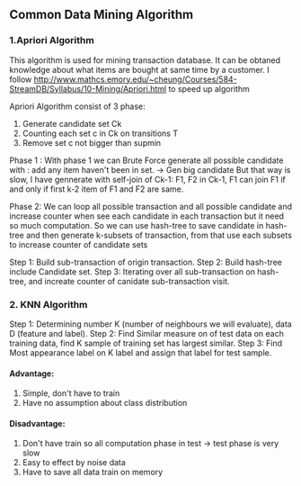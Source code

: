 ## Common Data Mining Algorithm 

### 1.Apriori Algorithm 

This algorithm is used for mining transaction database. It can be obtaned knowledge about what items are bought at same time by a customer.
I follow http://www.mathcs.emory.edu/~cheung/Courses/584-StreamDB/Syllabus/10-Mining/Apriori.html to speed up algorithm 

Apriori Algorithm consist of 3 phase: 
1. Generate candidate set Ck 
2. Counting each set c in Ck on transitions T 
3. Remove set c not bigger than supmin  

Phase 1 :
With phase 1 we can Brute Force generate all possible candidate with : add any item haven't been in set. -> Gen big candidate 
But that way is slow, I have gennerate with self-join of Ck-1: F1, F2 in Ck-1, F1 can join F1 if and only if first  k-2 item of F1 and F2 are same.

Phase 2: 
We can loop all possible transaction and all possible candidate and increase counter when see each candidate in each transaction but it need so much computation. 
So we can use hash-tree to save candidate in hash-tree and then generate k-subsets of transaction, from that use each subsets to increase counter of candidate sets

Step 1: Build sub-transaction of origin transaction.
Step 2: Build hash-tree include Candidate set.
Step 3: Iterating over all sub-transaction on hash-tree, and increate counter of canidate sub-transaction visit.

### 2. KNN Algorithm 

Step 1: Determining number K (number of neighbours we will evaluate), data D (feature and label).
Step 2: Find Similar measure on of test data on each training data, find K sample of training set has largest similar.
Step 3: Find Most appearance label on K label and assign that label for test sample. 

#### Advantage: 
1. Simple, don't have to train
2. Have no assumption about class distribution

#### Disadvantage: 
1. Don't have train so all computation phase in test -> test phase is very slow
2. Easy to effect by noise data 
3. Have to save all data train on memory 

